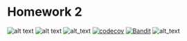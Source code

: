 # Homework 2

![alt text](https://img.shields.io/badge/Python-3776AB?style=for-the-badge&logo=python&logoColor=white)
![alt text](https://img.shields.io/badge/Linux-FCC624?style=for-the-badge&logo=linux&logoColor=black)
![alt_text](https://github.com/Fall2024SE/HW2/actions/workflows/pytest.yml/badge.svg)
[![codecov](https://codecov.io/gh/Fall2024SE/HW2/graph/badge.svg?token=78XLUHAROY)](https://codecov.io/gh/Fall2024SE/HW2)
[![Bandit](https://img.shields.io/endpoint?url=https://gist.githubusercontent.com/KoruptTinker/9e3dbad75febc40ad9e435dde5911abf/raw/bandit-badge.json)](https://github.com/Fall2024SE/HW2/actions/workflows/bandit.yml)
![alt_text](https://github.com/Fall2024SE/HW2/actions/workflows/pylint.yml/badge.svg)

